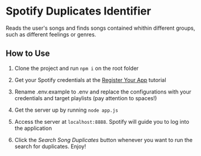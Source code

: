 # Spotify Duplicates Identifier
Reads the user's songs and finds songs contained whithin different groups, such as different feelings or genres.

## How to Use

1. Clone the project and run `npm i` on the root folder

2. Get your Spotify credentials at the [Register Your App](https://developer.spotify.com/documentation/general/guides/app-settings/#register-your-app) tutorial

3. Rename .env.example to .env and replace the configurations with your credentials and target playlists (pay attention to spaces!)

4. Get the server up by running `node app.js`

5. Access the server at `localhost:8888`. Spotify will guide you to log into the application

6. Click the *Search Song Duplicates* button whenever you want to run the search for duplicates. Enjoy!
